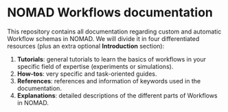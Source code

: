 # NOMAD Workflows documentation
This repository contains all documentation regarding custom and automatic Workflow schemas in NOMAD. We will divide it in four differentiated resources (plus an extra optional **Introduction** section):
1. **Tutorials**: general tutorials to learn the basics of workflows in your specific field of expertise (experiments or simulations).
2. **How-tos**: very specific and task-oriented guides.
3. **References**: references and information of keywords used in the documentation.
4. **Explanations**: detailed descriptions of the different parts of Workflows in NOMAD.

